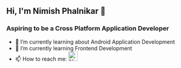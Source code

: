 ## Hi, I'm Nimish Phalnikar 👋
### Aspiring to be a Cross Platform Application Developer

- 📱 I’m currently learning about Android Application Development
- 🌱 I’m currently learning Frontend Development
-  <div class="LI-profile-badge"  data-version="v1" data-size="medium" data-locale="en_US" data-type="vertical" data-theme="dark" data-vanity="nimishph">📫 How to reach me: <a class="LI-simple-link" href='https://in.linkedin.com/in/nimishph?trk=profile-badge'><img src="https://image.flaticon.com/icons/svg/1409/1409945.svg" alt="Nimish Phalnikar" height="25" width="25"/></a></div>

<!--- <div>Icons made by <a href="https://www.flaticon.com/authors/freepik" title="Freepik">Freepik</a> from <a href="https://www.flaticon.com/" title="Flaticon">www.flaticon.com</a></div>
--->
